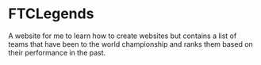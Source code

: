 # FTCLegends
A website for me to learn how to create websites but contains a list of teams that have been to the world championship and ranks them based on their performance in the past.
